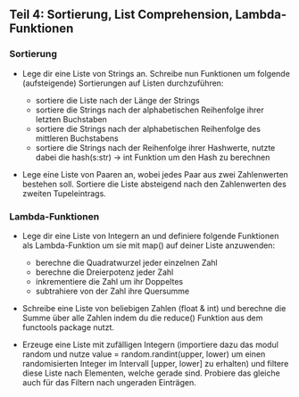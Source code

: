 ## Teil 4: Sortierung, List Comprehension, Lambda-Funktionen

### Sortierung
+ Lege dir eine Liste von Strings an. Schreibe nun Funktionen um folgende (aufsteigende) Sortierungen auf Listen durchzuführen: 
  + sortiere die Liste nach der Länge der Strings
  + sortiere die Strings nach der alphabetischen Reihenfolge ihrer letzten Buchstaben 
  + sortiere die Strings nach der alphabetischen Reihenfolge des mittleren Buchstabens
  + sortiere die Strings nach der Reihenfolge ihrer Hashwerte, nutzte dabei die hash(s:str) -> int Funktion um den Hash zu berechnen

+ Lege eine Liste von Paaren an, wobei jedes Paar aus zwei Zahlenwerten bestehen soll. Sortiere die Liste absteigend nach den Zahlenwerten des zweiten Tupeleintrags. 

### Lambda-Funktionen
+ Lege dir eine Liste von Integern an und definiere folgende Funktionen als Lambda-Funktion um sie mit map() auf deiner Liste anzuwenden:
  + berechne die Quadratwurzel jeder einzelnen Zahl
  + berechne die Dreierpotenz jeder Zahl 
  + inkrementiere die Zahl um ihr Doppeltes
  + subtrahiere von der Zahl ihre Quersumme

+ Schreibe eine Liste von beliebigen Zahlen (float & int) und berechne die Summe über alle Zahlen indem du die reduce() Funktion aus dem functools package nutzt. 

+ Erzeuge eine Liste mit zufälligen Integern (importiere dazu das modul random und nutze value = random.randint(upper, lower) um einen randomisierten Integer im Intervall [upper, lower] zu erhalten) und filtere diese Liste nach Elementen, welche gerade sind. Probiere das gleiche auch für das Filtern nach ungeraden Einträgen. 